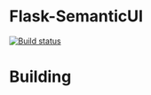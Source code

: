 # Flask-SemanticUI

[![Build status](https://github.com/juniors90/Flask-SemanticUI/workflows/testing-package.yml/badge.svg)](https://github.com/juniors90/Flask-SemanticUI/actions)

Building
=========
